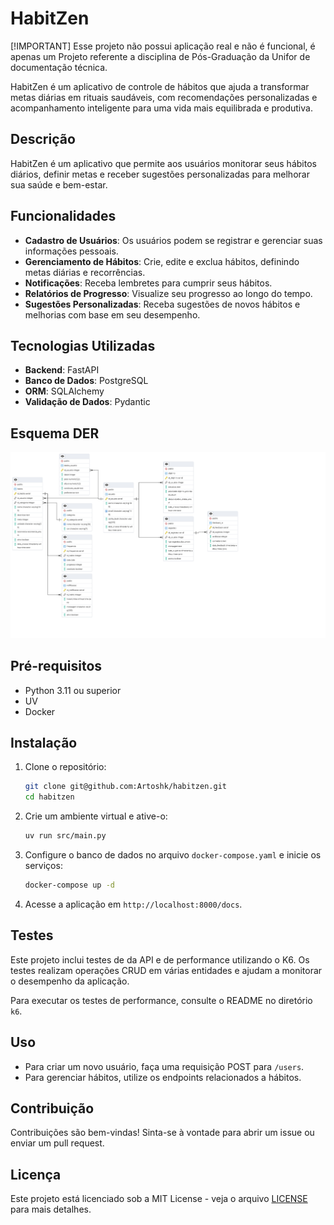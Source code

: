 # HabitZen

[!IMPORTANT] 
Esse projeto não possui aplicação real e não é funcional, é apenas um Projeto referente a disciplina de Pós-Graduação da Unifor de documentação técnica.

HabitZen é um aplicativo de controle de hábitos que ajuda a transformar metas diárias em rituais saudáveis, com recomendações personalizadas e acompanhamento inteligente para uma vida mais equilibrada e produtiva.

## Descrição

HabitZen é um aplicativo que permite aos usuários monitorar seus hábitos diários, definir metas e receber sugestões personalizadas para melhorar sua saúde e bem-estar.

## Funcionalidades

- **Cadastro de Usuários**: Os usuários podem se registrar e gerenciar suas informações pessoais.
- **Gerenciamento de Hábitos**: Crie, edite e exclua hábitos, definindo metas diárias e recorrências.
- **Notificações**: Receba lembretes para cumprir seus hábitos.
- **Relatórios de Progresso**: Visualize seu progresso ao longo do tempo.
- **Sugestões Personalizadas**: Receba sugestões de novos hábitos e melhorias com base em seu desempenho.

## Tecnologias Utilizadas

- **Backend**: FastAPI
- **Banco de Dados**: PostgreSQL
- **ORM**: SQLAlchemy
- **Validação de Dados**: Pydantic

## Esquema DER
![Esquema DER](images/Schema.png)

## Pré-requisitos

- Python 3.11 ou superior
- UV
- Docker

## Instalação

1. Clone o repositório:
   ```bash
   git clone git@github.com:Artoshk/habitzen.git
   cd habitzen
   ```

2. Crie um ambiente virtual e ative-o:
   ```bash
   uv run src/main.py
   ```

3. Configure o banco de dados no arquivo `docker-compose.yaml` e inicie os serviços:
   ```bash
   docker-compose up -d
   ```

4. Acesse a aplicação em `http://localhost:8000/docs`.

## Testes

Este projeto inclui testes de da API e de performance utilizando o K6. Os testes realizam operações CRUD em várias entidades e ajudam a monitorar o desempenho da aplicação.

Para executar os testes de performance, consulte o README no diretório `k6`.

## Uso
- Para criar um novo usuário, faça uma requisição POST para `/users`.
- Para gerenciar hábitos, utilize os endpoints relacionados a hábitos.

## Contribuição

Contribuições são bem-vindas! Sinta-se à vontade para abrir um issue ou enviar um pull request.

## Licença
Este projeto está licenciado sob a MIT License - veja o arquivo [LICENSE](LICENSE) para mais detalhes.
